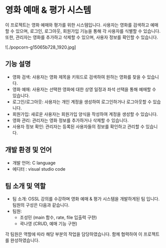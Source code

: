 # 영화 예매 & 평가 시스템

이 프로젝트는 영화 예매와 평가를 위한 시스템입니다. 사용자는 영화를 검색하고 예매할 수 있으며, 로그인, 로그아웃, 회원가입 기능을 통해 각 사용자를 식별할 수 있습니다. 또한, 관리자는 영화를 추가하고 삭제할 수 있으며, 사용자 정보를 확인할 수 있습니다.

![./popcorn-g15065b728_1920.jpg]

## 기능 설명

- 영화 검색: 사용자는 영화 제목을 키워드로 검색하여 원하는 영화를 찾을 수 있습니다.
- 영화 예매: 사용자는 선택한 영화에 대한 상영 일정과 좌석 선택을 통해 예매할 수 있습니다.
- 로그인/로그아웃: 사용자는 개인 계정을 생성하여 로그인하거나 로그아웃할 수 있습니다.
- 회원가입: 새로운 사용자는 회원가입 양식을 작성하여 계정을 생성할 수 있습니다.
- 영화 관리: 관리자는 영화 정보를 추가하거나 삭제할 수 있습니다.
- 사용자 정보 확인: 관리자는 등록된 사용자들의 정보를 확인하고 관리할 수 있습니다.

## 개발 환경 및 언어

- 개발 언어: C language
- 에디터 : visual studio code

## 팀 소개 및 역할

- 팀 소개: OSSL 강의를 수강하며 영화 예매 & 평가 시스템을 개발하게된 팀 입니다. 팀원의 구성은 다음과 같습니다.
- 팀원:
  - 조성민 (main 함수, rate, file 입출력 구햔)
  - 곽나영 (CRUD, 예매 기능 구현)

각 팀원은 역할에 따라 해당 부분의 작업을 담당하였습니다. 함께 협력하여 이 프로젝트를 완성하였습니다.
